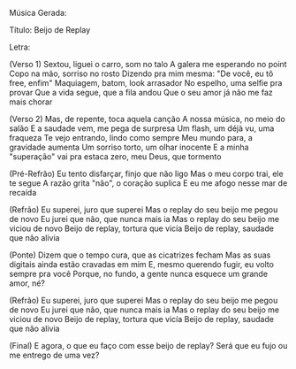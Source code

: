 Música Gerada:

Título: Beijo de Replay

Letra:

(Verso 1) Sextou, liguei o carro, som no talo A galera me esperando no point Copo na mão, sorriso no rosto Dizendo pra mim mesma: "De você, eu tô free, enfim" Maquiagem, batom, look arrasador No espelho, uma selfie pra provar Que a vida segue, que a fila andou Que o seu amor já não me faz mais chorar

(Verso 2) Mas, de repente, toca aquela canção A nossa música, no meio do salão E a saudade vem, me pega de surpresa Um flash, um déjà vu, uma fraqueza Te vejo entrando, lindo como sempre Meu mundo para, a gravidade aumenta Um sorriso torto, um olhar inocente E a minha "superação" vai pra estaca zero, meu Deus, que tormento

(Pré-Refrão) Eu tento disfarçar, finjo que não ligo Mas o meu corpo trai, ele te segue A razão grita "não", o coração suplica E eu me afogo nesse mar de recaída

(Refrão) Eu superei, juro que superei Mas o replay do seu beijo me pegou de novo Eu jurei que não, que nunca mais ia Mas o replay do seu beijo me viciou de novo Beijo de replay, tortura que vicía Beijo de replay, saudade que não alivia

(Ponte) Dizem que o tempo cura, que as cicatrizes fecham Mas as suas digitais ainda estão cravadas em mim E, mesmo querendo fugir, eu volto sempre pra você Porque, no fundo, a gente nunca esquece um grande amor, né?

(Refrão) Eu superei, juro que superei Mas o replay do seu beijo me pegou de novo Eu jurei que não, que nunca mais ia Mas o replay do seu beijo me viciou de novo Beijo de replay, tortura que vicía Beijo de replay, saudade que não alivia

(Final) E agora, o que eu faço com esse beijo de replay? Será que eu fujo ou me entrego de uma vez?


